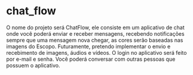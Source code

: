 # chat_flow
O nome do projeto será ChatFlow, ele consiste em um aplicativo de chat onde você poderá enviar e receber mensagens, recebendo notificações sempre que uma mensagem nova chegar, as cores serão baseadas nas imagens do Escopo. Futuramente, pretendo implementar o envio e recebimento de imagens, áudios e vídeos. O login no aplicativo será feito por e-mail e senha. Você poderá conversar com outras pessoas que possuem o aplicativo.
